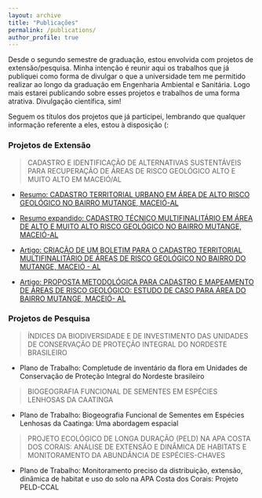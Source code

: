 ```yaml
---
layout: archive
title: "Publicações"
permalink: /publications/
author_profile: true
--- 
```


Desde o segundo semestre de graduação, estou envolvida com projetos de extensão/pesquisa. Minha intenção é reunir aqui os trabalhos que
já publiquei como forma de divulgar o que a universidade tem me permitido realizar ao longo da graduação em Engenharia Ambiental e
Sanitária. Logo mais estarei publicando sobre esses projetos e trabalhos de uma forma atrativa. Divulgação científica, sim!

Seguem os títulos dos projetos que já participei, lembrando que qualquer informação referente a eles, estou à disposição (:

### Projetos de Extensão

> CADASTRO E IDENTIFICAÇÃO DE ALTERNATIVAS SUSTENTÁVEIS PARA RECUPERAÇÃO DE ÁREAS DE RISCO GEOLÓGICO ALTO E MUITO ALTO EM MACEIÓ/AL
  
- [Resumo: CADASTRO TERRITORIAL URBANO EM ÁREA DE ALTO RISCO GEOLÓGICO NO BAIRRO MUTANGE, MACEIÓ-AL](https://github.com/nicolli/Trabalhos_Publicados/blob/master/2014_CAIITE_CTM_Mutange.pdf)

- [Resumo expandido: CADASTRO TÉCNICO MULTIFINALITÁRIO EM ÁREA DE ALTO E MUITO ALTO RISCO GEOLÓGICO NO BAIRRO MUTANGE, MACEIÓ-AL](https://github.com/nicolli/Trabalhos_Publicados/blob/master/2015_CONECTE_CTM_Risco_Geol%C3%B3gico.pdf)

- [Artigo: CRIAÇÃO DE UM BOLETIM PARA O CADASTRO TERRITORIAL MULTIFINALITÁRIO DE ÁREAS DE RISCO GEOLÓGICO NO BAIRRO DO MUTANGE, MACEIÓ - AL](https://github.com/nicolli/Trabalhos_Publicados/blob/master/2015_GEOALAGOAS_Boletim_CTM_Risco_Geol%C3%B3gico.pdf)

- [Artigo: PROPOSTA METODOLÓGICA PARA CADASTRO E MAPEAMENTO DE ÁREAS DE RISCO GEOLÓGICO: ESTUDO DE CASO PARA ÁREA DO BAIRRO MUTANGE, MACEIÓ- AL](https://github.com/nicolli/Trabalhos_Publicados/blob/master/2017_SBGeCTIG_Cadastro_Mapeamento_Risco_Geol%C3%B3gico.pdf)

### Projetos de Pesquisa

> ÍNDICES DA BIODIVERSIDADE E DE INVESTIMENTO DAS UNIDADES DE CONSERVAÇÃO DE PROTEÇÃO INTEGRAL DO NORDESTE BRASILEIRO
- Plano de Trabalho: Completude de inventário da flora em Unidades de Conservação de Proteção Integral do Nordeste brasileiro

> BIOGEOGRAFIA FUNCIONAL DE SEMENTES EM ESPÉCIES LENHOSAS DA CAATINGA
- Plano de Trabalho: Biogeografia Funcional de Sementes em Espécies Lenhosas da Caatinga: Uma abordagem espacial

> PROJETO ECOLÓGICO DE LONGA DURAÇÃO (PELD) NA APA COSTA DOS CORAIS: ANÁLISE DE EXTENSÃO E DINÂMICA DE HABITATS E MONITORAMENTO DA ABUNDÂNCIA DE ESPÉCIES-CHAVES
- Plano de Trabalho: Monitoramento preciso da distribuição, extensão, dinâmica de habitat e uso do solo na APA Costa dos Corais: Projeto PELD-CCAL
